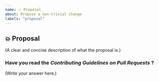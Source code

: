 ```yaml
---
name: 💥 Proposal
about: Propose a non-trivial change 
labels: "proposal"
---
```


## 💥 Proposal

(A clear and concise description of what the proposal is.)

### Have you read the *Contributing Guidelines on Pull Requests* ?

(Write your answer here.)

